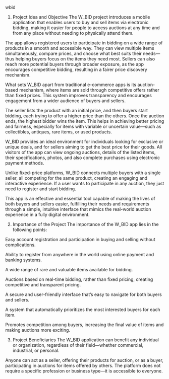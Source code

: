 wbid 


1. Project Idea and Objective
The W_BID project introduces a mobile application that enables users to buy and sell items via electronic bidding, making it easier for people to access auctions at any time and from any place without needing to physically attend them.

The app allows registered users to participate in bidding on a wide range of products in a smooth and accessible way. They can view multiple items simultaneously, compare prices, and choose what best suits their needs—thus helping buyers focus on the items they need most. Sellers can also reach more potential buyers through broader exposure, as the app encourages competitive bidding, resulting in a fairer price discovery mechanism.

What sets W_BID apart from traditional e-commerce apps is its auction-based mechanism, where items are sold through competitive offers rather than fixed prices. This system improves transparency and encourages engagement from a wider audience of buyers and sellers.

The seller lists the product with an initial price, and then buyers start bidding, each trying to offer a higher price than the others. Once the auction ends, the highest bidder wins the item. This helps in achieving better pricing and fairness, especially for items with variable or uncertain value—such as collectibles, antiques, rare items, or used products.

W_BID provides an ideal environment for individuals looking for exclusive or unique deals, and for sellers aiming to get the best price for their goods. All visitors of the app can view ongoing auctions, details of the listed items, their specifications, photos, and also complete purchases using electronic payment methods.

Unlike fixed-price platforms, W_BID connects multiple buyers with a single seller, all competing for the same product, creating an engaging and interactive experience. If a user wants to participate in any auction, they just need to register and start bidding.

This app is an effective and essential tool capable of making the lives of both buyers and sellers easier, fulfilling their needs and requirements through a simple, intuitive interface that mimics the real-world auction experience in a fully digital environment.


2. Importance of the Project
The importance of the W_BID app lies in the following points:

Easy account registration and participation in buying and selling without complications.

Ability to register from anywhere in the world using online payment and banking systems.

A wide range of rare and valuable items available for bidding.

Auctions based on real-time bidding, rather than fixed pricing, creating competitive and transparent pricing.

A secure and user-friendly interface that’s easy to navigate for both buyers and sellers.

A system that automatically prioritizes the most interested buyers for each item.

Promotes competition among buyers, increasing the final value of items and making auctions more exciting.

3. Project Beneficiaries
The W_BID application can benefit any individual or organization, regardless of their field—whether commercial, industrial, or personal.

Anyone can act as a seller, offering their products for auction, or as a buyer, participating in auctions for items offered by others. The platform does not require a specific profession or business type—it is accessible to everyone.
